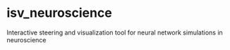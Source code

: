 # isv_neuroscience
Interactive steering and visualization tool for neural network simulations in neuroscience
